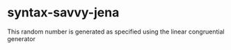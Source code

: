 # syntax-savvy-jena
This random number is generated as specified using the linear congruential generator
